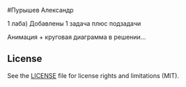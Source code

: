 #Пурышев Александр

1 лаба) Добавлены 1 задача плюс подзадачи

Анимация + круговая диаграмма в решении...

## License

See the [LICENSE](LICENSE.md) file for license rights and limitations (MIT).
